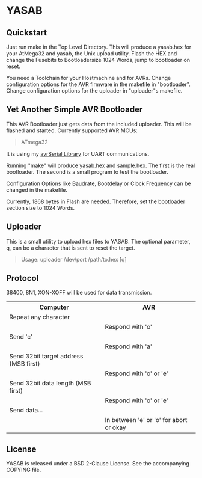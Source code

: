 # YASAB
## Quickstart

Just run make in the Top Level Directory. This will produce a yasab.hex for your AtMega32 and yasab, the Unix upload utility. Flash the HEX and change the Fusebits to Bootloadersize 1024 Words, jump to bootloader on reset.

You need a Toolchain for your Hostmachine and for AVRs.
Change configuration options for the AVR firmware in the makefile in "bootloader".
Change configuration options for the uploader in "uploader"s makefile.

## Yet Another Simple AVR Bootloader

This AVR Bootloader just gets data from the included uploader. This will be flashed and started.
Currently supported AVR MCUs:
> ATmega32

It is using my [avrSerial Library](https://github.com/xythobuz/avrSerial) for UART communications.

Running "make" will produce yasab.hex and sample.hex. The first is the real bootloader. The second is a small program to test the bootloader.

Configuration Options like Baudrate, Bootdelay or Clock Frequency can be changed in the makefile.

Currently, 1868 bytes in Flash are needed. Therefore, set the bootloader section size to 1024 Words.

## Uploader

This is a small utility to upload hex files to YASAB.
The optional parameter, q, can be a character that is sent to reset the target.
> Usage: uploader /dev/port /path/to.hex [q]

## Protocol

38400, 8N1, XON-XOFF will be used for data transmission.

<table>
<tr><th>Computer</th><th>AVR</th></tr>
<tr><td>Repeat any character</td><td></td></tr>
<tr><td></td><td>Respond with 'o'</td></tr>
<tr><td>Send 'c'</td><td></td></tr>
<tr><td></td><td>Respond with 'a'</td></tr>
<tr><td>Send 32bit target address (MSB first)</td><td></td></tr>
<tr><td></td><td>Respond with 'o' or 'e'</td></tr>
<tr><td>Send 32bit data length (MSB first)</td><td></td></tr>
<tr><td></td><td>Respond with 'o' or 'e'</td></tr>
<tr><td>Send data...</td><td></td></tr>
<tr><td></td><td>In between 'e' or 'o' for abort or okay</td>
</table>

## License

YASAB is released under a BSD 2-Clause License. See the accompanying COPYING file.
